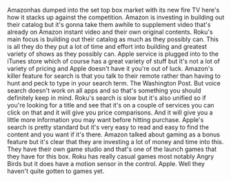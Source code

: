Amazonhas dumped into the set top box market with its new fire TV here's how it stacks up against the competition. Amazon is investing in building out their catalog but it's gonna take them awhile to supplement video that's already on Amazon instant video and their own original contents. Roku's main focus is building out their catalog as much as they possibly can. This is all they do they put a lot of time and effort into building and greatest variety of shows as they possibly can. Apple service is plugged into to the iTunes store which of course has a great variety of stuff but it's not a lot of variety of pricing and Apple doesn't have it you're out of luck. Amazon's killer feature for search is that you talk to their remote rather than having to hunt and peck to type in your search term. The Washington Post. But voice search doesn't work on all apps and so that's something you should definitely keep in mind. Roku's search is slow but it's also unified so if you're looking for a title and see that it's on a couple of services you can click on that and it will give you price comparisons. And it will give you a little more information you may want before hitting purchase. Apple's search is pretty standard but it's very easy to read and easy to find the content and you want if it's there. Amazon talked about gaming as a bonus feature but it's clear that they are investing a lot of money and time into this. They have their own game studio and that's one of the launch games that they have for this box. Roku has really casual games most notably Angry Birds but it does have a motion sensor in the control. Apple. Well they haven't quite gotten to games yet.